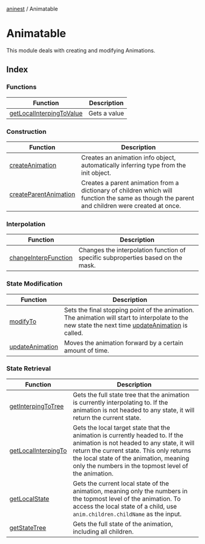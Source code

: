 [aninest](../index.md) / Animatable

# Animatable

This module deals with creating and modifying Animations.

## Index

### Functions

| Function | Description |
| ------ | ------ |
| [getLocalInterpingToValue](functions/getLocalInterpingToValue.md) | Gets a value |

### Construction

| Function | Description |
| ------ | ------ |
| [createAnimation](functions/createAnimation.md) | Creates an animation info object, automatically inferring type from the init object. |
| [createParentAnimation](functions/createParentAnimation.md) | Creates a parent animation from a dictionary of children which will function the same as though the parent and children were created at once. |

### Interpolation

| Function | Description |
| ------ | ------ |
| [changeInterpFunction](functions/changeInterpFunction.md) | Changes the interpolation function of specific subproperties based on the mask. |

### State Modification

| Function | Description |
| ------ | ------ |
| [modifyTo](functions/modifyTo.md) | Sets the final stopping point of the animation. The animation will start to interpolate to the new state the next time [updateAnimation](functions/updateAnimation.md) is called. |
| [updateAnimation](functions/updateAnimation.md) | Moves the animation forward by a certain amount of time. |

### State Retrieval

| Function | Description |
| ------ | ------ |
| [getInterpingToTree](functions/getInterpingToTree.md) | Gets the full state tree that the animation is currently interpolating to. If the animation is not headed to any state, it will return the current state. |
| [getLocalInterpingTo](functions/getLocalInterpingTo.md) | Gets the local target state that the animation is currently headed to. If the animation is not headed to any state, it will return the current state. This only returns the local state of the animation, meaning only the numbers in the topmost level of the animation. |
| [getLocalState](functions/getLocalState.md) | Gets the current local state of the animation, meaning only the numbers in the topmost level of the animation. To access the local state of a child, use `anim.children.childName` as the input. |
| [getStateTree](functions/getStateTree.md) | Gets the full state of the animation, including all children. |
